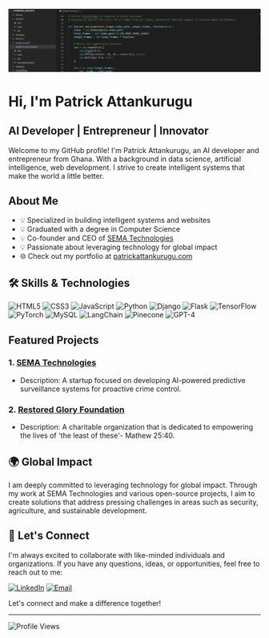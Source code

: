 ![Profile Picture](codes.jpg)

#  Hi, I'm Patrick Attankurugu
## AI Developer | Entrepreneur | Innovator

Welcome to my GitHub profile! I'm Patrick Attankurugu, an AI developer and entrepreneur from Ghana. With a background in data science, artificial intelligence, web development. I strive to create intelligent systems that make the world a little better.

##  About Me
- 💡 Specialized in building intelligent systems and websites
- 💡 Graduated with a degree in Computer Science
- 💡 Co-founder and CEO of [SEMA Technologies](https://sematechnologies.com)
- 💡 Passionate about leveraging technology for global impact
- 🌐 Check out my portfolio at [patrickattankurugu.com](http://patrickattankurugu.com)

## 🛠️ Skills & Technologies
![HTML5](https://img.shields.io/badge/-HTML5-E34F26?style=flat&logo=html5&logoColor=white)
![CSS3](https://img.shields.io/badge/-CSS3-1572B6?style=flat&logo=css3&logoColor=white)
![JavaScript](https://img.shields.io/badge/-JavaScript-F7DF1E?style=flat&logo=javascript&logoColor=black)
![Python](https://img.shields.io/badge/-Python-3776AB?style=flat&logo=python&logoColor=white)
![Django](https://img.shields.io/badge/-Django-092E20?style=flat&logo=django&logoColor=white)
![Flask](https://img.shields.io/badge/-Flask-000000?style=flat&logo=flask&logoColor=white)
![TensorFlow](https://img.shields.io/badge/-TensorFlow-FF6F00?style=flat&logo=tensorflow&logoColor=white)
![PyTorch](https://img.shields.io/badge/-PyTorch-EE4C2C?style=flat&logo=pytorch&logoColor=white)
![MySQL](https://img.shields.io/badge/-MySQL-4479A1?style=flat&logo=mysql&logoColor=white)
![LangChain](https://img.shields.io/badge/-LangChain-blueviolet?style=flat)
![Pinecone](https://img.shields.io/badge/-Pinecone-9cf?style=flat)
![GPT-4](https://img.shields.io/badge/-GPT--4-brightgreen?style=flat)

##  Featured Projects
### 1. [SEMA Technologies](https://sematechnologies.com)
- Description: A startup focused on developing AI-powered predictive surveillance systems for proactive crime control.

### 2. [Restored Glory Foundation](https://restoredgloryfoundation.org)
- Description: A charitable organization that is dedicated to empowering the lives of 'the least of these'- Mathew 25:40.

## 🌍 Global Impact
I am deeply committed to leveraging technology for global impact. Through my work at SEMA Technologies and various open-source projects, I aim to create solutions that address pressing challenges in areas such as security, agriculture, and sustainable development.

## 🤝 Let's Connect
I'm always excited to collaborate with like-minded individuals and organizations. If you have any questions, ideas, or opportunities, feel free to reach out to me:

[![LinkedIn](https://img.shields.io/badge/-LinkedIn-0077b5?style=flat&logo=LinkedIn&logoColor=white)](https://www.linkedin.com/in/patrickattankurugu400/)
[![Email](https://img.shields.io/badge/-Email-D14836?style=flat&logo=Gmail&logoColor=white)](mailto:patricka.azuma@gmail.com)

Let's connect and make a difference together!

---

![Profile Views](https://komarev.com/ghpvc/?username=patrickattankurugu&color=blue)
